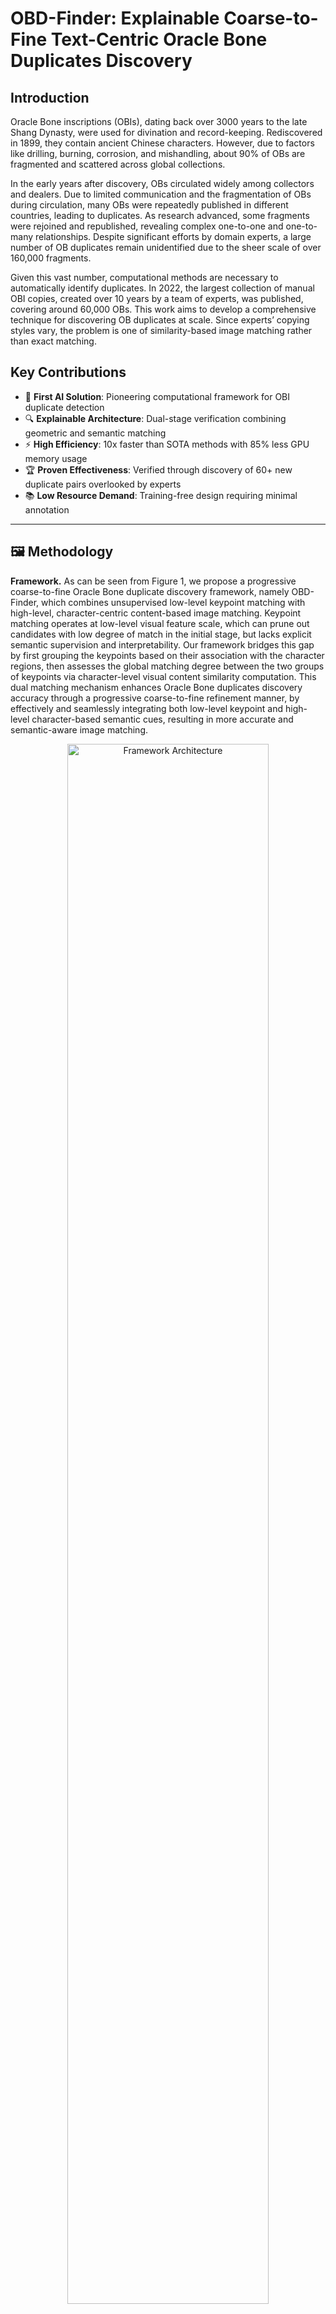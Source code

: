 # OBD-Finder: Explainable Coarse-to-Fine Text-Centric Oracle Bone Duplicates Discovery

## Introduction

Oracle Bone inscriptions (OBIs), dating back over 3000 years to the late Shang Dynasty, were used for divination and record-keeping. Rediscovered in 1899, they contain ancient Chinese characters. However, due to factors like drilling, burning, corrosion, and mishandling, about 90% of OBs are fragmented and scattered across global collections.

In the early years after discovery, OBs circulated widely among collectors and dealers. Due to limited communication and the fragmentation of OBs during circulation, many OBs were repeatedly published in different countries, leading to duplicates. As research advanced, some fragments were rejoined and republished, revealing complex one-to-one and one-to-many relationships. Despite significant efforts by domain experts, a large number of OB duplicates remain unidentified due to the sheer scale of over 160,000 fragments.

Given this vast number, computational methods are necessary to automatically identify duplicates. In 2022, the largest collection of manual OBI copies, created over 10 years by a team of experts, was published, covering around 60,000 OBs. This work aims to develop a comprehensive technique for discovering OB duplicates at scale. Since experts’ copying styles vary, the problem is one of similarity-based image matching rather than exact matching.

## Key Contributions

- 🚀 **First AI Solution**: Pioneering computational framework for OBI duplicate detection
- 🔍 **Explainable Architecture**: Dual-stage verification combining geometric and semantic matching
- ⚡ **High Efficiency**: 10x faster than SOTA methods with 85% less GPU memory usage
- 🏆 **Proven Effectiveness**: Verified through discovery of 60+ new duplicate pairs overlooked by experts
- 📚 **Low Resource Demand**: Training-free design requiring minimal annotation

------

## 🖼️ Methodology

**Framework.** As can be seen from Figure 1, we propose a progressive coarse-to-fine Oracle Bone duplicate discovery framework, namely OBD-Finder, which combines unsupervised low-level keypoint matching with high-level, character-centric content-based image matching. Keypoint matching operates at low-level visual feature scale, which can prune out candidates with low degree of match in the initial stage, but lacks explicit semantic supervision and interpretability. Our framework bridges this gap by first grouping the keypoints based on their association with the character regions, then assesses the global matching degree between the two groups of keypoints via character-level visual content similarity computation. This dual matching mechanism enhances Oracle Bone duplicates discovery accuracy through a progressive coarse-to-fine refinement manner, by effectively and seamlessly integrating both low-level keypoint and high-level character-based semantic cues, resulting in more accurate and semantic-aware image matching. 

<div align="center"> <img src="images/1.png" width="80%" alt="Framework Architecture"> <br> <em>Proposed coarse-to-fine framework workflow</em> </div>

------

Our framework consists of four  subsequent steps: 

1. Feature Extraction. We perform unsupervised  feature points/keypoints extraction on the OBs using a pre-trained  model.

2. Feature Matching We next apply unsupervised keypoints mapping between the two OB images using a pre-trained model. Candidate with low overall matching degrees will be filtered out. 

3. Coordinate Alignment. After obtaining the correspondence between the keypoints in feature matching, we apply affine transformations for each image pair, in which we map the coordinates of the image with fewer feature points to  the other image. 

4. Character-level Content Similarity. we first localize the Oracle Bone characters in each image, using a  text detector. Given that the coordinate systems of two images are aligned,  for each character in the smaller image,  we search for the overlapped characters in the counterpart image, then compute the content similarity between the overlapped characters, using a simple Siamese network model. 

**Key Features.**(i) OBD-Finder is a progressive coarse-to-fine framework that seamlessly proceeds from low-level keypoints matching to high-level semantic-aware content similarity computation, resulting in very accurate OB duplicate discovery.  (ii) It is a transparent pipeline with strong interpretability. (iii) It is unsupervised and almost training-free, only requiring little annotation effort. (iv) It is highly efficient, compared to ``heavy'' state-of-the-art image matching methods, which we will demonstrate in the empirical studies. 

## Operation steps

### 🔍 Step 1: Preliminary Screening (Image Pair Matching)

**input**

- A folder containing images of a certain type of oracle bone script copies (such as "Yellow category")

**Run the command**

```
python Feature_matching/pipei5.py
```

**Output**

- `1.txt`: List of suspected duplicate pairs meeting threshold conditions

**Technical Details**

- Two-stage feature matching using pre-trained **SuperPoint + LightGlue** model
- Candidate screening through similarity thresholds

------

### 📦 Step 2: Dataset Construction

#### 2.1 Format Conversion

**Run the Command**

```
python utils/T_excale.py
```

- **Input**: `1.txt`
- **Output**: `1.xml` (Structured XML format)

#### 2.2 Directory Organization

**Run the Command**

```
python utils/direct2.py
```

- **Output Structure**:

  ```
  - folder1/
    ├── A_B/
    │   ├── A.jpg
    │   ├── B.jpg
    │   ...
  ```

#### 2.3 Text Detection

**Run the Command**

```
python Oracle_character_detection/detect3.py
```

#### 2.4 Character Analysis

**Run the Command**

```
python Oracle_character_detection/Distance_results1.py
```

- **Output**:

  ```
  folder1/
  ├── A_B/
  │ ├── A.jpg, B.jpg # Original image
  │ ├── A_detected.jpg, B_detected.jpg # Text detection result image
  │ ├── A.txt, B.txt # Character annotation results
  │ ├── splits/ # Split character image
  │   │   ├── A_char_01.jpg
  │   │   ├── B_char_03.jpg
  │ ├── Matched_container.csv # Matching Table of adjacent characters
  ```

------

### 🤖 Step 3: Character Similarity Prediction

**Run the Command**

```
python Siamese-pytorch/predict.py
```

**Similarity Grading**

| Grade |  Range  |      Description       |
| :---: | :-----: | :--------------------: |
|   A   |  ≥90%   |     Highly similar     |
|   B   | 80%-90% | Medium-high similarity |
|   C   | 70%-80% |  Moderate similarity   |
|   D   |  ≥60%   |  Reference similarity  |

------

## Results

### 🆚 Comparative Experiments

 **Comparison with Image Retrieval Methods**

|                  | Recall@1 | Recall@5 | Recall@10 | Recall@15 | Recall@20 |
| :--------------: | :------: | :------: | :-------: | :-------: | :-------: |
|    Smooth-AP     |   34.1   |   62.9   |   73.8    |   78.8    |   82.8    |
|   Proxy-Anchor   |   71.5   |   77.0   |   84.1    |   86.6    |   91.9    |
|     HashNet      |   57.6   |   63.8   |   69.3    |   78.4    |   85.8    |
|    HybridHash    |   60.8   |   66.8   |   73.2    |   79.3    |   88.3    |
| Ours(OBD-Finder) |   80.0   |   85.3   |   90.4    |   94.3    |   98.0    |

<div align="center"> <img src="images/2.png" width="80%" alt="Framework Architecture"> <br> <em>Image retrieval comparison results</em> </div>



**Comparison with state-of-art images matching methods**

|  Method  | Recall@1 | Recall@5 | Recall@10 | Recall@15 | Recall@20 | Recall@25 |
| :------: | :------: | :------: | :-------: | :-------: | :-------: | :-------: |
|   SIFT   |   33.3   |   40.0   |   46.8    |   53.3    |   66.6    |   73.2    |
|  LoFTR   |   73.6   |   75.4   |   81.3    |   86.0    |   92.3    |   98.3    |
| OmniGlue |   82.5   |   86.0   |   91.2    |   95.6    |   98.2    |    100    |
|  MINIMA  |   84.4   |   90.5   |   94.7    |   98.2    |    100    |    100    |
|   Ours   |    80    |   85.3   |   90.4    |   94.3    |    98     |    100    |

------

**Rank@K scores of different methods**

|          | Recall@5 | Recall@10 | Recall@15 | Recall@20 | Recall@25 |
| :------: | :------: | :-------: | :-------: | :-------: | :-------: |
|   SIFT   |   1.6    |   2.70    |   4.16    |   6.15    |   7.74    |
|  LoFTR   |   1.09   |   1.88    |   2.74    |   3.76    |   5.22    |
| OmniGlue |   1.13   |   1.51    |   2.05    |   2.52    |   2.89    |
|  MINIMA  |   1.36   |   1.66    |   2.07    |   2.38    |   2.38    |
|   Ours   |   1.06   |   1.63    |   2.00    |   2.61    |   2.93    |

**Other performance metrics including inference speed,FPS,and GPU usage**

|          | Recall@20 | Inf. Speed(s/pairs) | FPS(pair/s) | GPU(MIB) |
| :------: | :-------: | :-----------------: | :---------: | :------: |
|   SIFT   |    1.6    |        0.017        |     59      |   N/A    |
|  LoFTR   |   1.09    |         3.6         |    0.28     |   3520   |
| OmniGlue |   1.13    |         45          |    0.02     |  23612   |
|  MINIMA  |   1.36    |          1          |      1      |  14890   |
|   Ours   |   1.06    |        0.021        |    47.62    |   5215   |

<div align="center"> <img src="images/3.png" width="80%" alt="Framework Architecture"> <br> <em>Image retrieval comparison results</em> </div>

### The real result

Our OBD-Finder generates a series of bones, the school directory, and the cloud of chart data. The results can be accessed via the following link:

[OBD-Finder Data on Baidu Cloud](https://pan.baidu.com/s/1HYmJ9XHwO8_Zsm2TdBTZVg) Password: v099

Here are 20 representative set of new school achievements

<div align="center"> <img src="images/4.png" width="80%" alt="Framework Architecture"> <br> <em>real results1</em> </div>

<div align="center"> <img src="images/5.png" width="80%" alt="Framework Architecture"> <br> <em>real result2</em> </div>



## 📥 Data & Models

Download sample data and pretrained weights:
[![Dataset](https://img.shields.io/badge/Download-Data%2520&%2520Models-blue)](https://drive.google.com/drive/folders/1fgnLoOdRNXDf38GXDb5NZbh8nfeLtgNb)

------

## 📚 References

1. Brown, A., et al. "Smooth-AP: Smoothing the Path Towards Large-Scale Image Retrieval." *ECCV* 2020.
2. Kim, S., et al. "Proxy Anchor Loss for Deep Metric Learning." *CVPR* 2020.
3. Dubey, S. R., et al. "Vision Transformer Hashing for Image Retrieval." *ICME* 2022.
4. He, C., & Wei, H. "HybridHash: Hybrid Convolutional and Self-Attention Deep Hashing for Image Retrieval." *ICMR* 2024.
5. DeTone, D., et al. "SuperPoint: Self-Supervised Interest Point Detection and Description." *CVPRW* 2018.
6. Lindenberger, P., et al. "LightGlue: Local Feature Matching at Light Speed." *ICCV* 2023.
7. Cao, Z., et al. "HashNet: Deep Learning to Hash by Continuation." *arXiv:1702.00758* 2017.
8. Sun, J., et al. "LoFTR: Detector-Free Local Feature Matching with Transformers." *CVPR* 2021.
9. Jiang, H., et al. "OmniGlue: Generalizable Feature Matching with Foundation Model Guidance." *CVPR* 2024.
10. Ren, J., et al. "MINIMA: Modality Invariant Image Matching." *CVPR* 2025.

------

📬 Contact: [3625522651@qq.com](https://mailto:3625522651@qq.com/) | [GitHub Issues](https://github.com/your_repo/issues)
